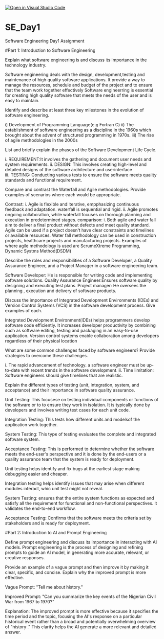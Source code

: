 [![Open in Visual Studio Code](https://classroom.github.com/assets/open-in-vscode-2e0aaae1b6195c2367325f4f02e2d04e9abb55f0b24a779b69b11b9e10269abc.svg)](https://classroom.github.com/online_ide?assignment_repo_id=15570151&assignment_repo_type=AssignmentRepo)
# SE_Day1
Software Engineering Day1 Assignment

#Part 1: Introduction to Software Engineering

Explain what software engineering is and discuss its importance in the technology industry.

Software engineering deals with the design, development,testing and maintenance of high quality software applications.
It provide a way to manage the resources, schedule and budget of the project and to ensure that the team work together effectively
Software engineerring is essential for creating high quality software that meets the needs of the user and is easy to maintain.

Identify and describe at least three key milestones in the evolution of software engineering.

i) Development of Programming Language(e.g Fortran C)  ii) The establishment of software engineering as a discipline 
in the 1960s which brought about the advent of structured programming in 1970s. iii) The rise of agile methodologies in the 2000s 

List and briefly explain the phases of the Software Development Life Cycle.

i.  REQUIREMENT:It involves the gathering and document user needs and system requirements.
ii. DESIGN: This involves creating high-level and detailed designs of the software architecture and userinterface    
iii. TESTING: Conducting various tests to ensure the software meets  quality standards and functional requirement. 

Compare and contrast the Waterfall and Agile methodologies. Provide examples of scenarios where each would be appropriate.

Contrast: i.  Agile is flexible and iterative, empphasizing continuous feedback and adaptation. waterfall is sequential and rigid.
          ii.  Agile promotes ongoing collaboration, while waterfall focuses on thorough planning and execution in predetermined stages.
comparison: i.  Both agile and water fall aim to deliver a final product without defects and meet quality standard.
Agile can be used if a project doesn't have clear constraints and timelines or available resources.
Water fall methodology can be used in construction projects, healthcare projects and manufacturing projects.
Examples of where agile methodology is used are  ScrumeXtreme Programming, Dynamic Systms Method(DSDM)


Describe the roles and responsibilities of a Software Developer, a Quality Assurance Engineer, and a Project Manager in a software engineering team.


Software Developer: He is responsible for writing code and implementing software solutions.
Quality Assurance Engineer:Ensures software quality by designing and executing test plans.
Project manager: He oversees the planning , execution and delivery of software products.

Discuss the importance of Integrated Development Environments (IDEs) and Version Control Systems (VCS) in the software development process. Give examples of each.


Integrated Development Environment(IDEs) helps programmers develop software code efficiently. It increases developer productivity by combining such as
software editing, testing and packaging in an easy-to-use application.
Version control systems enable collaboration among developers regardless of their physical location

What are some common challenges faced by software engineers? Provide strategies to overcome these challenges.


i. The rapid advancement of technology. a software engineer must be up-to-date with recent trends in the software development.
ii. Time limitation: Software engineers should give timelines that are realistic.

Explain the different types of testing (unit, integration, system, and acceptance) and their importance in software quality assurance.

Unit Testing: This focusese on testing individual components or functions of the software or to to ensure they work in isolation.
It is typically done by developers and  involves writing test cases for each unit code. 

Integration Testing: This tests how different units and modelsof the application work together.

System Testing: This type of testing evaluates the complete and integrated software system. 

Acceptance Testing: This is performed to determine whether the software meets the end-user's perspective
and it is done by the end-users or a quality assurance team that the system is ready for deployment.

Unit testing helps identify and fix bugs at the earliest stage making debugging easier and cheaper.

Integration testing helps identify issues that may arise when different modules interact, whic unit test might not reveal. 

System Testing: ensures that the entire system functions as expected and satisfy all the requirement for functional and non-functional perspectives. it validates the end-to-end workflow.

Acceptance Testing: Confirms that the software meets the criteria set by stakeholders and is ready for deployment.

#Part 2: Introduction to AI and Prompt Engineering


Define prompt engineering and discuss its importance in interacting with AI models.
Prompt engineering is the process of designing and refining prompts 
to guide an AI model, in generating more accurate, relevant, or creative responses.


Provide an example of a vague prompt and then improve it by making it clear, specific, and concise. Explain why the improved prompt is more effective.


Vague Prompt: "Tell me about history."

Improved Prompt: "Can you summarize the key events of the Nigerian  Civil War from 1967 to 1970?"

Explanation: The improved prompt is more effective because it specifies the time period and the topic, 
focusing the AI's response on a particular historical event rather than a broad 
and potentially overwhelming overview of "history
." This clarity helps the AI generate a more relevant and detailed answer.




